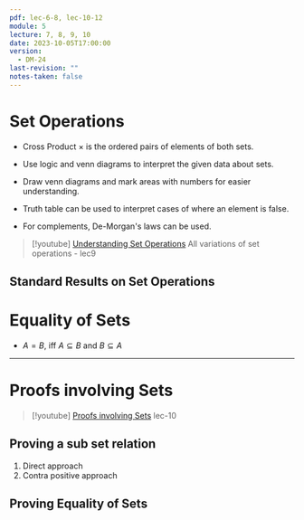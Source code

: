 ```yaml
---
pdf: lec-6-8, lec-10-12
module: 5
lecture: 7, 8, 9, 10
date: 2023-10-05T17:00:00
version:
  - DM-24
last-revision: ""
notes-taken: false
---
```

# Set Operations

- Cross Product $\times$ is the ordered pairs of elements of both sets.

- Use logic and venn diagrams to interpret the given data about sets.
- Draw venn diagrams and mark areas with numbers for easier understanding.
- Truth table can be used to interpret cases of where an element is false.
- For complements, De-Morgan's laws can be used.

> [!youtube]  [Understanding Set Operations](https://www.youtube.com/watch?v=oAbWQomIEbU)
> All variations of set operations - lec9

## Standard Results on Set Operations


# Equality of Sets

- $A = B$, iff $A \subseteq B$ and $B \subseteq A$

----

# Proofs involving Sets

> [!youtube]  [Proofs involving Sets](https://www.youtube.com/watch?v=MqdZvHmkgvo) lec-10


## Proving a sub set relation

1. Direct approach
2. Contra positive approach

## Proving Equality of Sets


